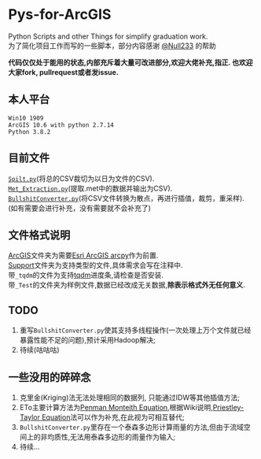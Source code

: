 # Pys-for-ArcGIS

Python Scripts and other Things for simplify graduation work.  
为了简化项目工作而写的一些脚本，部分内容感谢 [@Null233](https://github.com/Null233) 的帮助  

**代码仅仅处于能用的状态,内部充斥着大量可改进部分,欢迎大佬补充,指正. 也欢迎大家fork, pullrequest或者发issue.**

## 本人平台
```
Win10 1909
ArcGIS 10.6 with python 2.7.14
Python 3.8.2
```
## 目前文件
[`Spilt.py`](Support/Split.py)(将总的CSV裁切为以日为文件的CSV).   
[`Met_Extraction.py`](Support/Met_Extraction.py)(提取.met中的数据并输出为CSV).  
[`BullshitConverter.py`](ArcGIS/BullshitConverter.py/)(将CSV文件转换为散点，再进行插值，裁剪，重采样).  
(如有需要会进行补充，没有需要就不会补充了)  

## 文件格式说明
[ArcGIS](ArcGIS/)文件夹为需要[Esri ArcGIS arcpy](https://www.esri.com/arcgis-blog/products/arcgis-desktop/uncategorized/whats-new-in-arcmap-10-6/)作为前置.  
[Support](Support/)文件夹为支持类型的文件,具体需求会写在注释中.  
带`_tqdm`的文件为支持[tqdm](https://github.com/tqdm/tqdm)进度条,请检查是否安装.  
带`_Test`的文件夹为样例文件,数据已经改成无关数据,**除表示格式外无任何意义**.  

## TODO
1. 重写`BullshitConverter.py`使其支持多线程操作(一次处理上万个文件就已经暴露性能不足的问题),预计采用Hadoop解决;
2. 待续(咕咕咕)

##  一些没用的碎碎念
1.  克里金(Kriging)法无法处理相同的数据列, 只能通过IDW等其他插值方法;  
2.  ETo主要计算方法为[Penman Monteith Equation](),根据Wiki说明,[Priestley-Taylor Equation]()法可以作为补充,在此视为可相互替代;  
3.  `BullshitConverter.py`里存在一个泰森多边形计算雨量的方法,但由于流域空间上的非均质性,无法用泰森多边形的雨量作为输入;  
4.  待续...  